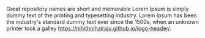
Great repository names are short and memorable
Lorem Ipsum is simply dummy text of the printing and typesetting industry. Lorem Ipsum has been the industry's standard dummy text ever since the 1500s, when an unknown printer took a galley
https://nihithnihalraju.github.io/logo-header/.
